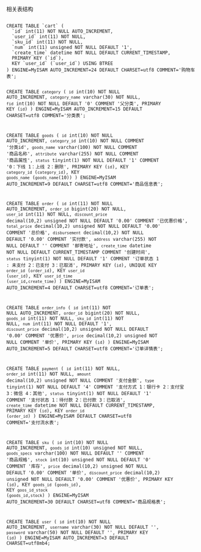相关表结构

<code>
CREATE TABLE `cart` (
  `id` int(11) NOT NULL AUTO_INCREMENT,
  `user_id` int(11) NOT NULL,
  `sku_id` int(11) NOT NULL,
  `num` int(11) unsigned NOT NULL DEFAULT '1',
  `create_time` datetime NOT NULL DEFAULT CURRENT_TIMESTAMP,
  PRIMARY KEY (`id`),
  KEY `user_id` (`user_id`) USING BTREE
) ENGINE=MyISAM AUTO_INCREMENT=24 DEFAULT CHARSET=utf8 COMMENT='购物车表';

CREATE TABLE `category` (
  `id` int(10) NOT NULL AUTO_INCREMENT,
  `category_name` varchar(30) NOT NULL,
  `fid` int(10) NOT NULL DEFAULT '0' COMMENT '父分类',
  PRIMARY KEY (`id`)
) ENGINE=MyISAM AUTO_INCREMENT=15 DEFAULT CHARSET=utf8 COMMENT='分类表';

CREATE TABLE `goods` (
  `id` int(10) NOT NULL AUTO_INCREMENT,
  `category_id` int(10) NOT NULL COMMENT '分类id',
  `goods_name` varchar(100) NOT NULL COMMENT '商品名称',
  `attribute` varchar(255) NOT NULL COMMENT '商品属性',
  `status` tinyint(1) NOT NULL DEFAULT '1' COMMENT '0：下线  1：上线  2：删除',
  PRIMARY KEY (`id`),
  KEY `category_id` (`category_id`),
  KEY `goods_name` (`goods_name`(10))
) ENGINE=MyISAM AUTO_INCREMENT=9 DEFAULT CHARSET=utf8 COMMENT='商品信息表';

CREATE TABLE `order` (
  `id` int(11) NOT NULL AUTO_INCREMENT,
  `order_id` bigint(20) NOT NULL,
  `user_id` int(11) NOT NULL,
  `discount_price` decimal(10,2) unsigned NOT NULL DEFAULT '0.00' COMMENT '已优惠价格',
  `total_price` decimal(10,2) unsigned NOT NULL DEFAULT '0.00' COMMENT '总价格',
  `disbursement` decimal(10,2) NOT NULL DEFAULT '0.00' COMMENT '实付款',
  `address` varchar(255) NOT NULL DEFAULT '' COMMENT '邮寄地址',
  `create_time` datetime NOT NULL DEFAULT CURRENT_TIMESTAMP COMMENT '创建时间',
  `status` tinyint(1) NOT NULL DEFAULT '1' COMMENT '订单状态   1 : 未支付 2：已支付 3：已取消',
  PRIMARY KEY (`id`),
  UNIQUE KEY `order_id` (`order_id`),
  KEY `user_id` (`user_id`),
  KEY `user_id_time` (`user_id`,`create_time`)
) ENGINE=MyISAM AUTO_INCREMENT=4 DEFAULT CHARSET=utf8 COMMENT='订单表';


CREATE TABLE `order_info` (
  `id` int(11) NOT NULL AUTO_INCREMENT,
  `order_id` bigint(20) NOT NULL,
  `goods_id` int(11) NOT NULL,
  `sku_id` int(11) NOT NULL,
  `num` int(11) NOT NULL DEFAULT '1',
  `discount_price` decimal(10,2) unsigned NOT NULL DEFAULT '0.00' COMMENT '优惠价',
  `price` decimal(10,2) unsigned NOT NULL COMMENT '单价',
  PRIMARY KEY (`id`)
) ENGINE=MyISAM AUTO_INCREMENT=5 DEFAULT CHARSET=utf8 COMMENT='订单详情表';

CREATE TABLE `payment` (
  `id` int(11) NOT NULL,
  `order_id` int(11) NOT NULL,
  `amount` decimal(10,2) unsigned NOT NULL COMMENT '支付金额',
  `type` tinyint(1) NOT NULL DEFAULT '4' COMMENT '支付方式 1：银行卡 2：支付宝 3：微信 4：其他',
  `status` tinyint(1) NOT NULL DEFAULT '1' COMMENT '支付状态 1：待付款 2：已付款 3：已取消',
  `create_time` datetime NOT NULL DEFAULT CURRENT_TIMESTAMP,
  PRIMARY KEY (`id`),
  KEY `order_id` (`order_id`)
) ENGINE=MyISAM DEFAULT CHARSET=utf8 COMMENT='支付流水表';

CREATE TABLE `sku` (
  `id` int(10) NOT NULL AUTO_INCREMENT,
  `goods_id` int(10) unsigned NOT NULL,
  `goods_specs` varchar(100) NOT NULL DEFAULT '' COMMENT '商品规格',
  `stock` int(10) unsigned NOT NULL DEFAULT '0' COMMENT '库存',
  `price` decimal(10,2) unsigned NOT NULL DEFAULT '0.00' COMMENT '单价',
  `discount_price` decimal(10,2) unsigned NOT NULL DEFAULT '0.00' COMMENT '优惠价',
  PRIMARY KEY (`id`),
  KEY `goods_id` (`goods_id`),
  KEY `goos_id_stock` (`goods_id`,`stock`)
) ENGINE=MyISAM AUTO_INCREMENT=30 DEFAULT CHARSET=utf8 COMMENT='商品规格表';

CREATE TABLE `user` (
  `id` int(10) NOT NULL AUTO_INCREMENT,
  `username` varchar(30) NOT NULL DEFAULT '',
  `password` varchar(50) NOT NULL DEFAULT '',
  PRIMARY KEY (`id`)
) ENGINE=MyISAM AUTO_INCREMENT=3 DEFAULT CHARSET=utf8mb4;

</code>